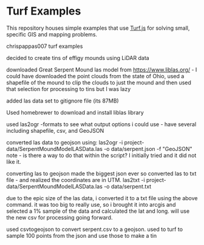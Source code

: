 # Turf Examples

This repository houses simple examples that use [Turf.js](http://turfjs.org/) for solving small, specific GIS and mapping problems.

chrispappas007 turf examples

decided to create tins of effigy mounds using LiDAR data

downloaded Great Serpent Mound las model from https://www.liblas.org/ - I could have downloaded the point clouds from the state of Ohio, used a shapefile of the mound to clip the clouds to just the mound and then used that selection for processing to tins but I was lazy

added las data set to gitignore file (its 87MB)

Used homebrewer to download and install liblas library

used las2ogr -formats to see what output options i could use - have several including shapefile, csv, and GeoJSON

converted las data to geojson using:
    las2ogr -i project-data/SerpentMoundModelLASData.las -o data/serpent.json -f "GeoJSON"
note - is there a way to do that within the script? I initially tried and it did not like it.

converting las to geojson made the biggest json ever so converted las to txt file - and realized the coordinates are in UTM.
las2txt -i project-data/SerpentMoundModelLASData.las -o data/serpent.txt

due to the epic size of the las data, i converted it to a txt file using the above command. it was too big to really use, so i brought it into arcgis and selected a 1% sample of the data and calculated the lat and long. will use the new csv for processing going forward.

used csvtogeojson to convert serpent.csv to a geojson.
used to turf to sample 100 points from the json and use those to make a tin
